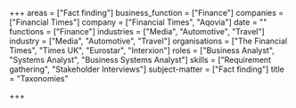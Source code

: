 +++
areas = ["Fact finding"]
business_function = ["Finance"]
companies = ["Financial Times"]
company = ["Financial Times", "Aqovia"]
date = ""
functions = ["Finance"]
industries = ["Media", "Automotive", "Travel"]
industry = ["Media", "Automotive", "Travel"]
organisations = ["The Financial Times", "Times UK", "Eurostar", "Interxion"]
roles = ["Business Analyst", "Systems Analyst", "Business Systems Analyst"]
skills = ["Requirement gathering", "Stakeholder Interviews"]
subject-matter = ["Fact finding"]
title = "Taxonomies"

+++
